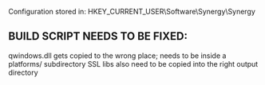 Configuration stored in:
HKEY_CURRENT_USER\Software\Synergy\Synergy

## BUILD SCRIPT NEEDS TO BE FIXED:
qwindows.dll gets copied to the wrong place; needs to be inside a platforms/ subdirectory
SSL libs also need to be copied into the right output directory